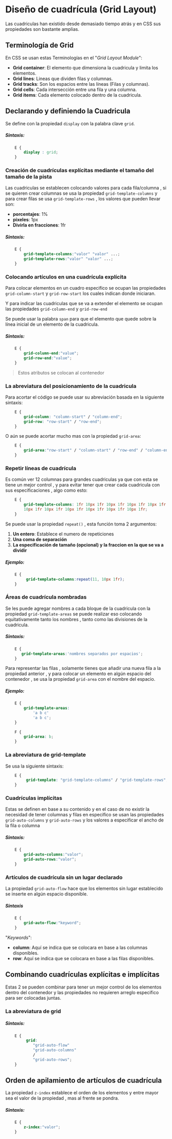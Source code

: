 # Diseño de cuadrícula (Grid Layout)
Las cuadriculas han existido desde demasiado tiempo atrás y en CSS sus propiedades son bastante amplias.

## Terminología de Grid
En CSS se usan estas Terminologías en el "*Grid Layout Module*":

*   **Grid container**: El elemento que dimensiona la cuadricula y limita los elementos.
*   **Grid lines**: Lineas que dividen filas y columnas.
*   **Grid tracks**: Son los espacios entre las líneas (Filas y columnas).
*   **Grid cells**: Cada intersección entre una fila y una columna.
*   **Grid items**: Cada elemento colocado dentro de la cuadricula.

## Declarando y definiendo la Cuadricula 
Se define con la propiedad `display` con la palabra clave `grid`.

##### Sintaxis:
```css
    E {
        display : grid;
    }
```

### Creación de cuadrículas explícitas mediante el tamaño del tamaño de la pista

Las cuadriculas se establecen colocando valores para cada fila/columna , si se quieren crear columnas se usa la propiedad `grid-template-columns` y para crear filas se usa `grid-template-rows` , los valores que pueden llevar son:
*   **porcentajes**: 1%
*   **pixeles**: 1px
*   **Divirla en fracciones**: 1fr

##### Sintaxis: 
```css
    E {
        grid-template-columns:"valor" "valor" ...;
        grid-template-rows:"valor" "valor" ...;
    }
```

### Colocando artículos en una cuadrícula explícita
Para colocar elementos en un cuadro especifico se ocupan las propiedades `grid-column-start` y `grid-row-start` los cuales indican donde iniciaran.

Y para indicar las cuadriculas que se va a extender el elemento se ocupan las propiedades `grid-column-end` y `grid-row-end`

Se puede usar la palabra `span` para que el elemento que quede sobre la línea inicial de un elemento de la cuadricula.

##### Sintaxis:
```css
    E {
        grid-column-end:"value";
        grid-row-end:"value";
    }
```

>   Estos atributos se colocan al contenedor

### La abreviatura del posicionamiento de la cuadricula
Para acortar el código se puede usar su abreviación basada en la siguiente sintaxis:

```css
    E {
        grid-column: "column-start" / "column-end";
        grid-row: "row-start" / "row-end";
    }
```

O aún se puede acortar mucho mas con la propiedad `grid-area`:

```css
    E {
        grid-area:"row-start" / "column-start" / "row-end" / "column-end";
    }
```

### Repetir líneas de cuadrícula
Es común ver 12 columnas para grandes cuadriculas ya que con esta se tiene un mejor control , y para evitar tener que crear cada cuadricula con sus especificaciones , algo como esto: 

```css
    E {
        grid-template-columns: 1fr 10px 1fr 10px 1fr 10px 1fr 10px 1fr 10px 1fr
        10px 1fr 10px 1fr 10px 1fr 10px 1fr 10px 1fr 10px 1fr;
    }
```

Se puede usar la propiedad `repeat()` , esta función toma 2 argumentos:
1.  **Un entero**: Establece el numero de repeticiones
2.  **Una coma de separación**
3.   **La especificación de tamaño (opcional) y la fraccion en la que se va a dividir**

##### Ejemplo:
```css
    E {
         grid-template-columns:repeat(11, 10px 1fr);
    }
```
### Áreas de cuadrícula nombradas
Se les puede agregar nombres a cada bloque de la cuadricula con la propiedad `grid-template-areas` se puede realizar eso colocando equitativamente tanto los nombres , tanto como las divisiones de la cuadricula.

##### Sintaxis:
```css
    E {
       grid-template-areas:'nombres separados por espacios'; 
    }
```
Para representar las filas , solamente tienes que añadir una nueva fila a la propiedad anterior , y para colocar un elemento en algún espacio del contenedor , se usa la propiedad `grid-area` con el nombre del espacio.

##### Ejemplo:

```css
    E {
        grid-template-areas:
            'a b c'
            'a b c'; 
    }
    
    F {
        grid-area: b;
    }
```
### La abreviatura de grid-template
Se usa la siguiente sintaxis:

```css
    E {
         grid-template: "grid-template-columns" / "grid-template-rows";
    }
```

### Cuadrículas implícitas
Estas se definen en base a su contenido y en el caso de no existir la necesidad de tener columnas y filas en especifico se usan las propiedades `grid-auto-columns` y `grid-auto-rows` y los valores a especificar el ancho de la fila o columna

##### Sintaxis:
```css
    E {
        grid-auto-columns:"valor";
        grid-auto-rows:"valor";
    }
```
### Artículos de cuadrícula sin un lugar declarado
La propiedad `grid-auto-flow` hace que los elementos sin lugar establecido se inserte en algún espacio disponible.

##### Sintaxis
```css
    E {
        grid-auto-flow:"keyword";
    }
```
"*Keywords*":
*   **column**: Aquí se indica que se colocara en base a las columnas disponibles.
*   **row**: Aquí se indica que se colocara en base a las filas disponibles.

## Combinando cuadrículas explícitas e implícitas 
Estas 2 se pueden combinar para tener un mejor control de los elementos dentro del contenedor y las propiedades no requieren arreglo especifico para ser colocadas juntas.

### La abreviatura de grid
##### Sintaxis:
```css
    E {
         grid: 
            "grid-auto-flow" 
            "grid-auto-columns" 
            / 
            "grid-auto-rows";
    }
```

## Orden de apilamiento de artículos de cuadrícula
La propiedad `z-index` establece el orden de los elementos y entre mayor sea el valor de la propiedad , mas al frente se pondra.

##### Sintaxis:
```css
    E {
        z-index:"valor";
    }
```

